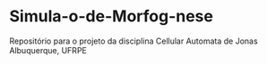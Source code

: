 # Simula-o-de-Morfog-nese
Repositório para o projeto da disciplina Cellular Automata de Jonas Albuquerque, UFRPE
